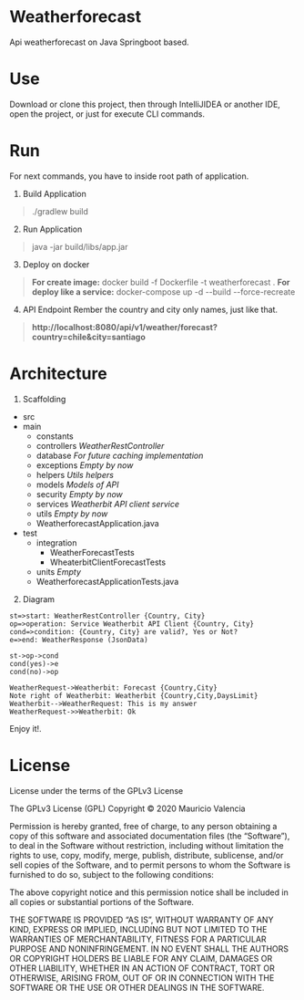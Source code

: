 # Weatherforecast
Api weatherforecast on Java Springboot based.

# Use

Download or clone this project, then through IntelliJIDEA or another IDE, open the project, or just for execute CLI commands.

# Run
For next commands, you have to inside root path of application.

1. Build Application
> ./gradlew build

2. Run Application
> java -jar build/libs/app.jar

3. Deploy on docker
> <b>For create image:</b> docker build -f Dockerfile -t weatherforecast .
> <b>For deploy like a service:</b> docker-compose up -d --build --force-recreate

4. API Endpoint
Rember the country and city only names, just like that.
> <b>http://localhost:8080/api/v1/weather/forecast?country=chile&city=santiago</b>

# Architecture

1. Scaffolding

+ src
+ main
	+ constants
	+ controllers   *WeatherRestController*
	+ database *For future caching implementation*
	+ exceptions *Empty by now*
	+ helpers *Utils helpers*
	+ models *Models of API*
	+ security *Empty by now*
	+ services *Weatherbit API client service*
	+ utils *Empty by now*
	+ WeatherforecastApplication.java
+ test
	+ integration
		+ WeatherForecastTests
		+ WheaterbitClientForecastTests
	+ units *Empty*
	+ WeatherforecastApplicationTests.java

2. Diagram
    
```flow
st=>start: WeatherRestController {Country, City}
op=>operation: Service Weatherbit API Client {Country, City}
cond=>condition: {Country, City} are valid?, Yes or Not?
e=>end: WeatherResponse (JsonData)

st->op->cond
cond(yes)->e
cond(no)->op
```

```seq
WeatherRequest->Weatherbit: Forecast {Country,City}
Note right of Weatherbit: Weatherbit {Country,City,DaysLimit}
Weatherbit-->WeatherRequest: This is my answer
WeatherRequest->>Weatherbit: Ok
```


Enjoy it!.


# License
License under the terms of the GPLv3 License

The GPLv3 License (GPL)
Copyright © 2020 Mauricio Valencia

Permission is hereby granted, free of charge, to any person obtaining a copy of this software and associated documentation files (the “Software”), to deal in the Software without restriction, including without limitation the rights to use, copy, modify, merge, publish, distribute, sublicense, and/or sell copies of the Software, and to permit persons to whom the Software is furnished to do so, subject to the following conditions:

The above copyright notice and this permission notice shall be included in all copies or substantial portions of the Software.

THE SOFTWARE IS PROVIDED “AS IS”, WITHOUT WARRANTY OF ANY KIND, EXPRESS OR IMPLIED, INCLUDING BUT NOT LIMITED TO THE WARRANTIES OF MERCHANTABILITY, FITNESS FOR A PARTICULAR PURPOSE AND NONINFRINGEMENT. IN NO EVENT SHALL THE AUTHORS OR COPYRIGHT HOLDERS BE LIABLE FOR ANY CLAIM, DAMAGES OR OTHER LIABILITY, WHETHER IN AN ACTION OF CONTRACT, TORT OR OTHERWISE, ARISING FROM, OUT OF OR IN CONNECTION WITH THE SOFTWARE OR THE USE OR OTHER DEALINGS IN THE SOFTWARE.




